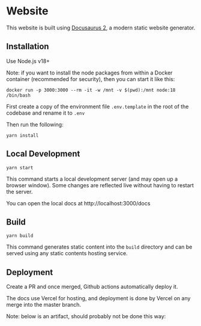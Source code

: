 # Website

This website is built using [Docusaurus 2](https://v2.docusaurus.io/), a modern static website generator.

## Installation

Use Node.js v18+

Note: if you want to install the node packages from within a Docker container (recommended for security), then you can start it like this:

```
docker run -p 3000:3000 --rm -it -w /mnt -v $(pwd):/mnt node:18 /bin/bash
```

First create a copy of the environment file `.env.template` in the root of the codebase and rename it to `.env`

Then run the following:

```console
yarn install
```

## Local Development

```console
yarn start
```

This command starts a local development server (and may open up a browser window). Some changes are reflected live without having to restart the server.

You can open the local docs at http://localhost:3000/docs



## Build

```console
yarn build
```

This command generates static content into the `build` directory and can be served using any static contents hosting service.

## Deployment


Create a PR and once merged, Github actions automatically deploy it.

The docs use Vercel for hosting, and deployment is done by Vercel on any merge into the master branch.

Note: below is an artifact, should probably not be done this way:
